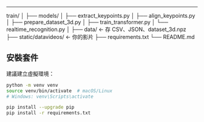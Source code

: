 
---

train/
│
├── models/
│   ├── extract_keypoints.py
│   ├── align_keypoints.py
│   ├── prepare_dataset_3d.py
│   ├── train_transformer.py
│   └── realtime_recognition.py
│
├── data/               ← 存 CSV、JSON、dataset_3d.npz
├── static/datavideos/  ← 你的影片
├── requirements.txt
└── README.md



## 安裝套件

建議建立虛擬環境：

```bash
python -m venv venv
source venv/bin/activate  # macOS/Linux
# Windows: venv\Scripts\activate

pip install --upgrade pip
pip install -r requirements.txt
